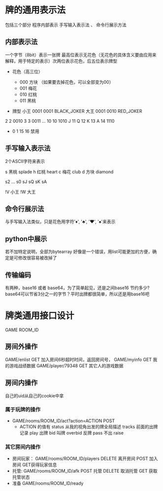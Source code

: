
# 牌的通用表示法
包括三个部分 程序内部表示 手写输入表示法 、 命令行展示方法

## 内部表示法

一个字节（8bit）表示一张牌
最高位表示无花色（无花色的具体含义要由应用来解释，用于特定的表示）次两位表示花色，后五位表示牌型
* 花色（高三位）
    - 000 方块 （如果要去掉花色，可以全部变为00）
    - 001 梅花
    - 010 红桃
    - 011 黑桃
    
* 牌型
小王 0001 0001  BLACK_JOKER
大王 0001 0010  RED_JOKER

2  2    0010
3  3    0011
...
10 10   1010
J  11
Q  12
K  13
A  14   1110

* 0 1 15 16 禁用
## 手写输入表示法

2个ASCII字符来表示

s 黑桃 splade
h 红桃 heart
c 梅花 club
d 方块 diamond

s2  ... s0 sJ sQ sK sA

!V 小王   !W 大王

## 命令行展示法

与手写输入法类似，只是花色用字符'♦', '♣', '♥', '♠'来表示

## python中展示

若不加特定说明，全部为bytearray 好像是一个错误，用list可能更加的方便，确定是可修改很容易被改掉了

## 传输编码
有两种，base16 或者 base64，为了简单起见，还是之间base16 节约多少?
base64可以节省3分之一的字节？平时出牌都很简单，所以还是用base16吧


# 牌类通用接口设计
GAME  ROOM_ID

## 房间外操作
GAME/enlist GET 加入房间6秒超时时间，返回房间号，
GAME/myinfo GET 我的游戏战绩数据
GAME/player/79348 GET 其它人的游戏数据

## 房间内操作
自己的uid从自己的cookie中拿
### 属于玩牌的操作
-  GAME/rooms/ROOM_ID/act?action=ACTION POST
    * ACTION 的值有
    status 从我的视角出发的牌全局描述
    tracks 前面的出牌记录
    play 出牌
    bid  叫牌
    overbid 反牌
    pass 不出
    raise

### 其它房间内操作
- 房间玩家： GAME/rooms/ROOM_ID/players DELETE 离开房间 POST 加入房间 GET获得玩家信息
- 托管:     GAME/rooms/ROOM_ID/afk POST 托管 DELETE 取消托管 GET 获取托管状态
- 准备  GAME/rooms/ROOM_ID/ready
